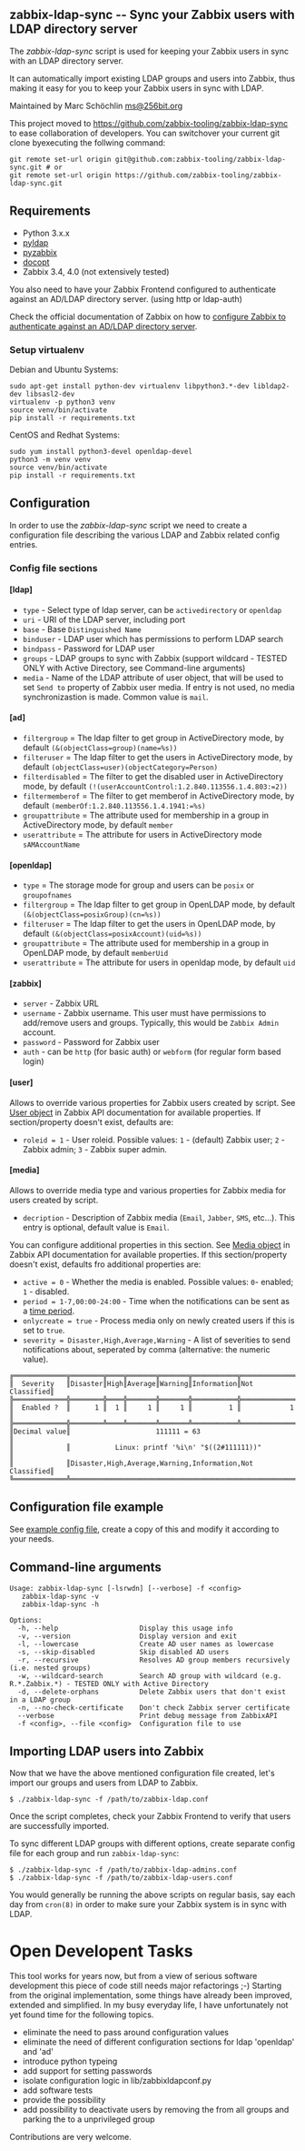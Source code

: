 ## zabbix-ldap-sync -- Sync your Zabbix users with LDAP directory server

The *zabbix-ldap-sync* script is used for keeping your Zabbix users in sync with an LDAP directory server.

It can automatically import existing LDAP groups and users into Zabbix, thus making it easy for you to keep your Zabbix users in sync with LDAP.

Maintained by Marc Schöchlin <ms@256bit.org>

This project moved to https://github.com/zabbix-tooling/zabbix-ldap-sync to ease collaboration of developers.
You can switchover your current git clone byexecuting the follwing command:
```
git remote set-url origin git@github.com:zabbix-tooling/zabbix-ldap-sync.git # or
git remote set-url origin https://github.com/zabbix-tooling/zabbix-ldap-sync.git
```

## Requirements

* Python 3.x.x
* [pyldap](https://pypi.python.org/pypi/pyldap/)
* [pyzabbix](https://github.com/lukecyca/pyzabbix)
* [docopt](https://github.com/docopt/docopt)
* Zabbix 3.4, 4.0 (not extensively tested) 

You also need to have your Zabbix Frontend configured to authenticate against an AD/LDAP directory server.
(using http or ldap-auth)

Check the official documentation of Zabbix on how to 
[configure Zabbix to authenticate against an AD/LDAP directory server](https://www.zabbix.com/documentation/2.2/manual/web_interface/frontend_sections/administration/authentication).

### Setup virtualenv

Debian and Ubuntu Systems:
```
sudo apt-get install python-dev virtualenv libpython3.*-dev libldap2-dev libsasl2-dev
virtualenv -p python3 venv
source venv/bin/activate
pip install -r requirements.txt
```

CentOS and Redhat Systems:
```
sudo yum install python3-devel openldap-devel
python3 -m venv venv
source venv/bin/activate
pip install -r requirements.txt
```

## Configuration

In order to use the *zabbix-ldap-sync* script we need to create a configuration file describing the various LDAP and Zabbix related config entries.

### Config file sections

#### [ldap]
* `type` - Select type of ldap server, can be `activedirectory` or `openldap`
* `uri` - URI of the LDAP server, including port
* `base` - Base `Distinguished Name`
* `binduser` - LDAP user which has permissions to perform LDAP search
* `bindpass` - Password for LDAP user
* `groups` - LDAP groups to sync with Zabbix (support wildcard - TESTED ONLY with Active Directory, see Command-line arguments)
* `media` - Name of the LDAP attribute of user object, that will be used to set `Send to` property of Zabbix user media. If entry is not used, no media synchronizastion is made. Common value is `mail`.

#### [ad]
* `filtergroup` = The ldap filter to get group in ActiveDirectory mode, by default `(&(objectClass=group)(name=%s))`
* `filteruser` = The ldap filter to get the users in ActiveDirectory mode, by default `(objectClass=user)(objectCategory=Person)`
* `filterdisabled` = The filter to get the disabled user in ActiveDirectory mode, by default `(!(userAccountControl:1.2.840.113556.1.4.803:=2))`
* `filtermemberof` = The filter to get memberof in ActiveDirectory mode, by default `(memberOf:1.2.840.113556.1.4.1941:=%s)`
* `groupattribute` = The attribute used for membership in a group in ActiveDirectory mode, by default `member`
* `userattribute` = The attribute for users in ActiveDirectory mode `sAMAccountName`

#### [openldap]
* `type` = The storage mode for group and users can be `posix` or `groupofnames` 
* `filtergroup` = The ldap filter to get group in OpenLDAP mode, by default `(&(objectClass=posixGroup)(cn=%s))`
* `filteruser` = The ldap filter to get the users in OpenLDAP mode, by default `(&(objectClass=posixAccount)(uid=%s))`
* `groupattribute` = The attribute used for membership in a group in OpenLDAP mode, by default `memberUid`
* `userattribute` = The attribute for users in openldap mode, by default `uid`

#### [zabbix]
* `server` - Zabbix URL
* `username` - Zabbix username. This user must have permissions to add/remove users and groups. Typically, this would be `Zabbix Admin` account.
* `password` - Password for Zabbix user
* `auth` - can be `http` (for basic auth) or `webform` (for regular form based login)

#### [user]
Allows to override various properties for Zabbix users created by script. See [User object](https://www.zabbix.com/documentation/3.2/manual/api/reference/user/object) in Zabbix API documentation for available properties. If section/property doesn't exist, defaults are:

 * `roleid = 1` - User roleid. Possible values: `1` - (default) Zabbix user; `2` - Zabbix admin; `3` - Zabbix super admin. 

#### [media]
Allows to override media type and various properties for Zabbix media for users created by script.

* `decription` - Description of Zabbix media (`Email`, `Jabber`, `SMS`, etc...). This entry is optional, default value is `Email`.

You can configure additional properties in this section. See [Media object](https://www.zabbix.com/documentation/3.2/manual/api/reference/usermedia/object#media) in Zabbix API documentation for available properties. If this section/property doesn't exist, defaults fro additional properties are:

* `active = 0` - Whether the media is enabled. Possible values: `0`- enabled; `1` - disabled.
* `period = 1-7,00:00-24:00` - Time when the notifications can be sent as a [time period](https://www.zabbix.com/documentation/3.2/manual/appendix/time_period).
* `onlycreate = true` -  Process media only on newly created users if this is set to `true`. 
* `severity = Disaster,High,Average,Warning` - A list of severities to send notifications about, seperated by comma (alternative: the numeric value).
```
╔═════════════╦════════╦════╦═══════╦═══════╦═══════════╦══════════════╗
║  Severity   ║Disaster║High║Average║Warning║Information║Not Classified║
╠═════════════╬════════╬════╬═══════╬═══════╬═══════════╬══════════════╣
║  Enabled ?  ║      1 ║  1 ║     1 ║     1 ║         1 ║            1 ║
╠═════════════╬════════╩════╩═══════╩═══════╩═══════════╩══════════════╣
║Decimal value║                     111111 = 63                        ║
║             ║           Linux: printf '%i\n' "$((2#111111))"         ║
║             ║Disaster,High,Average,Warning,Information,Not Classified║
╚═════════════╩════════════════════════════════════════════════════════╝
```


## Configuration file example

See [example config file](zabbix-ldap.conf.example), create a copy of this and modify it according to your needs.

## Command-line arguments

    Usage: zabbix-ldap-sync [-lsrwdn] [--verbose] -f <config>
       zabbix-ldap-sync -v
       zabbix-ldap-sync -h

    Options:
      -h, --help                    Display this usage info
      -v, --version                 Display version and exit
      -l, --lowercase               Create AD user names as lowercase
      -s, --skip-disabled           Skip disabled AD users
      -r, --recursive               Resolves AD group members recursively (i.e. nested groups)
      -w, --wildcard-search         Search AD group with wildcard (e.g. R.*.Zabbix.*) - TESTED ONLY with Active Directory
      -d, --delete-orphans          Delete Zabbix users that don't exist in a LDAP group
      -n, --no-check-certificate    Don't check Zabbix server certificate
      --verbose                     Print debug message from ZabbixAPI
      -f <config>, --file <config>  Configuration file to use

## Importing LDAP users into Zabbix

Now that we have the above mentioned configuration file created, let's import our groups and users from LDAP to Zabbix.

	$ ./zabbix-ldap-sync -f /path/to/zabbix-ldap.conf
	
Once the script completes, check your Zabbix Frontend to verify that users are successfully imported.

To sync different LDAP groups with different options, create separate config file for each group and run `zabbix-ldap-sync`:

	$ ./zabbix-ldap-sync -f /path/to/zabbix-ldap-admins.conf
	$ ./zabbix-ldap-sync -f /path/to/zabbix-ldap-users.conf

You would generally be running the above scripts on regular basis, say each day from `cron(8)` in order to make sure your Zabbix system is in sync with LDAP.

# Open Developent Tasks

This tool works for years now, but from a view of serious software development this piece of code still needs major refactorings ;-)
Starting from the original implementation, some things have already been improved, extended and simplified.
In my busy everyday life, I have unfortunately not yet found time for the following topics.

- eliminate the need to pass around configuration values
- eliminate the need of different configuration sections for ldap 'openldap' and 'ad'
- introduce python typeing
- add support for setting passwords
- isolate configuration logic in lib/zabbixldapconf.py
- add software tests
- provide the possibility 
- add possibility to deactivate users by removing the from all groups and parking the to a unprivileged group

Contributions are very welcome.



